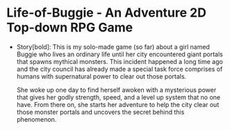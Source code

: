 # Life-of-Buggie - An Adventure 2D Top-down RPG Game

- Story[bold]:
  This is my solo-made game (so far) about a girl named Buggie who lives an ordinary life until her city encountered giant portals that spawns mythical monsters. This    incident happened a long time ago and the city council has already made a special task force comprises of humans with supernatural power to clear out those portals. 

  She woke up one day to find herself awoken with a mysterious power that gives her godly strength, speed, and a level up system that no one have. From there on, she starts her adventure to help the city clear out those monster portals and uncovers the secret behind this phenomenon. 


